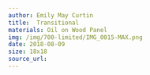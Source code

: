 ```yaml
---
author: Emily May Curtin
title:  Transitional
materials: Oil on Wood Panel
img: /img/700-limited/IMG_0015-MAX.png
date: 2018-08-09
size: 18x18
source_url:
---    
```

